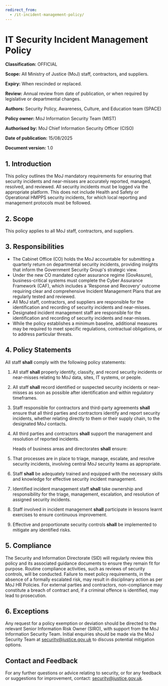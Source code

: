 ```yaml
---
redirect_from:
  - /it-incident-management-policy/
---
```

# IT Security Incident Management Policy

**Classification:** OFFICIAL

**Scope:** All Ministry of Justice \(MoJ\) staff, contractors, and suppliers.

**Expiry:** When rescinded or replaced.

**Review:** Annual review from date of publication, or when required by legislative or departmental changes.

**Authors:** Security Policy, Awareness, Culture, and Education team \(SPACE\)

**Policy owner:** MoJ Information Security Team \(MIST\)

**Authorised by:** MoJ Chief Information Security Officer \(CISO\)

**Date of publication:** 15/08/2025

**Document version:** 1.0

## 1. Introduction

This policy outlines the MoJ mandatory requirements for ensuring that security incidents and near-misses are accurately reported, managed, resolved, and reviewed. All security incidents must be logged via the appropriate platform. This does not include Health and Safety or Operational HMPPS security incidents, for which local reporting and management protocols must be followed.

## 2. Scope

This policy applies to all MoJ staff, contractors, and suppliers.

## 3. Responsibilities

-   The Cabinet Office \(CO\) holds the MoJ accountable for submitting a quarterly return on departmental security incidents, providing insights that inform the Government Security Group's strategic view.
-   Under the new CO mandated cyber assurance regime \(GovAssure\), business-critical systems must complete the Cyber Assurance Framework \(CAF\), which includes a 'Response and Recovery' outcome requiring clear and comprehensive Incident Management Plans that are regularly tested and reviewed.
-   All MoJ staff, contractors, and suppliers are responsible for the identification and recording of security incidents and near-misses.
-   Designated incident management staff are responsible for the identification and recording of security incidents and near-misses.
-   While the policy establishes a minimum baseline, additional measures may be required to meet specific regulations, contractual obligations, or to address particular threats.

## 4. Policy Statements

All staff **shall** comply with the following policy statements:

1.  All staff **shall** properly identify, classify, and record security incidents or near-misses relating to MoJ data, sites, IT systems, or people.
2.  All staff **shall** record identified or suspected security incidents or near-misses as soon as possible after identification and within regulatory timeframes.
3.  Staff responsible for contractors and third-party agreements **shall** ensure that all third parties and contractors identify and report security incidents, whether relating directly to them or their supply chain, to the designated MoJ contacts.
4.  All third parties and contractors **shall** support the management and resolution of reported incidents.

    Heads of business areas and directorates **shall** ensure:

5.  That processes are in place to triage, manage, escalate, and resolve security incidents, involving central MoJ security teams as appropriate.
6.  Staff **shall** be adequately trained and equipped with the necessary skills and knowledge for effective security incident management.
7.  Identified incident management staff **shall** take ownership and responsibility for the triage, management, escalation, and resolution of assigned security incidents.
8.  Staff involved in incident management **shall** participate in lessons learnt exercises to ensure continuous improvement.
9.  Effective and proportionate security controls **shall** be implemented to mitigate any identified risks.

## 5. Compliance

The Security and Information Directorate \(SID\) will regularly review this policy and its associated guidance documents to ensure they remain fit for purpose. Routine compliance activities, such as reviews of security controls, will be conducted. Failure to meet policy requirements, in the absence of a formally escalated risk, may result in disciplinary action as per MoJ HR Policies. For external parties and contractors, non-compliance may constitute a breach of contract and, if a criminal offence is identified, may lead to prosecution.

## 6. Exceptions

Any request for a policy exemption or deviation should be directed to the relevant Senior Information Risk Owner \(SIRO\), with support from the MoJ Information Security Team. Initial enquiries should be made via the MoJ Security Team at [security@justice.gov.uk](mailto:security@justice.gov.uk) to discuss potential mitigation options.

## Contact and Feedback

For any further questions or advice relating to security, or for any feedback or suggestions for improvement, contact: [security@justice.gov.uk](mailto:security@justice.gov.uk).

